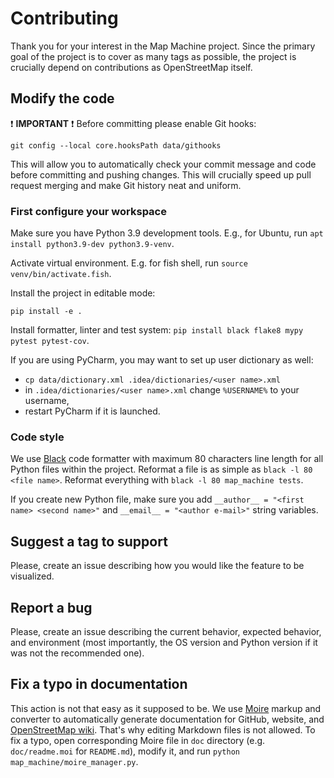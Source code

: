 Contributing
============

Thank you for your interest in the Map Machine project. Since the primary goal of the project is to cover as many tags as possible, the project is crucially depend on contributions as OpenStreetMap itself.

Modify the code
---------------

❗ **IMPORTANT** ❗ Before committing please enable Git hooks:

```shell
git config --local core.hooksPath data/githooks
```

This will allow you to automatically check your commit message and code before committing and pushing changes. This will crucially speed up pull request merging and make Git history neat and uniform.

### First configure your workspace ###

Make sure you have Python 3.9 development tools. E.g., for Ubuntu, run `apt install python3.9-dev python3.9-venv`.

Activate virtual environment. E.g. for fish shell, run `source venv/bin/activate.fish`.

Install the project in editable mode:

```shell
pip install -e .
```

Install formatter, linter and test system: `pip install black flake8 mypy pytest pytest-cov`.

If you are using PyCharm, you may want to set up user dictionary as well:


  * `cp data/dictionary.xml .idea/dictionaries/<user name>.xml`
  * in `.idea/dictionaries/<user name>.xml` change `%USERNAME%` to your username,
  * restart PyCharm if it is launched.

### Code style ###

We use [Black](http://github.com/psf/black) code formatter with maximum 80 characters line length for all Python files within the project. Reformat a file is as simple as `black -l 80 <file name>`. Reformat everything with `black -l 80 map_machine tests`.

If you create new Python file, make sure you add `__author__ = "<first name> <second name>"` and `__email__ = "<author e-mail>"` string variables.

Suggest a tag to support
------------------------

Please, create an issue describing how you would like the feature to be visualized.

Report a bug
------------

Please, create an issue describing the current behavior, expected behavior, and environment (most importantly, the OS version and Python version if it was not the recommended one).

Fix a typo in documentation
---------------------------

This action is not that easy as it supposed to be. We use [Moire](http://github.com/enzet/Moire) markup and converter to automatically generate documentation for GitHub, website, and [OpenStreetMap wiki](http://wiki.openstreetmap.org/). That's why editing Markdown files is not allowed. To fix a typo, open corresponding Moire file in `doc` directory (e.g. `doc/readme.moi` for `README.md`), modify it, and run `python map_machine/moire_manager.py`.

